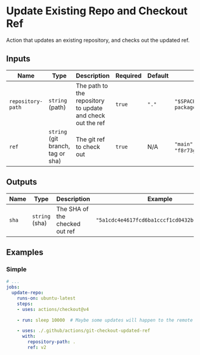 # Update Existing Repo and Checkout Ref

Action that updates an existing repository, and checks out the updated ref.

## Inputs

| Name | Type | Description | Required | Default | Example |
| ---- | ---- | ----------- | -------- | ------- | ------- |
| `repository-path` | `string` (path) | The path to the repository to update and check out the ref | `true` | `"."` | `"$SPACK_ROOT/../spack-packages"` |
| `ref` | `string` (git branch, tag or sha) | The git ref to check out | `true` | N/A | `"main"` or `"v1"` or `"f8r73g3"` |

## Outputs

| Name | Type | Description | Example |
| ---- | ---- | ----------- | ------- |
| `sha` | `string` (sha) | The SHA of the checked out ref | `"5a1cdc4e4617fcd6ba1cccf1cd0432b5631983be"` |

## Examples

### Simple

```yaml
# ...
jobs:
  update-repo:
    runs-on: ubuntu-latest
    steps:
    - uses: actions/checkout@v4

    - run: sleep 10000  # Maybe some updates will happen to the remote by the end of this...

    - uses: ./.github/actions/git-checkout-updated-ref
      with:
        repository-path: .
        ref: v2
```
